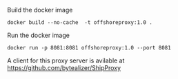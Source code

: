 Build the docker image
```
docker build --no-cache  -t offshoreproxy:1.0 .
```

Run the docker image

```
docker run -p 8081:8081 offshoreproxy:1.0 --port 8081
```
A client for this proxy server is avilable at https://github.com/bytealizer/ShipProxy
